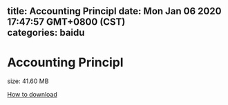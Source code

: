 
title: Accounting Principl
date: Mon Jan 06 2020 17:47:57 GMT+0800 (CST)    
categories: baidu
---

# Accounting Principl
size: 41.60 MB
 
 

[How to download](https://bpcam.bemobtrk.com/go/2ceec3aa-1ca2-46d6-b9ff-aaa5c184517c?jno=2898)